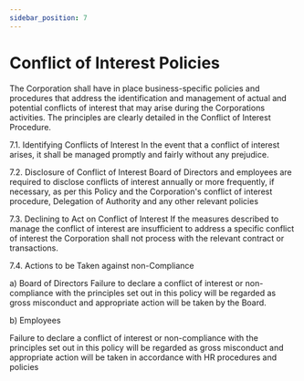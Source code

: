 ```yaml
---
sidebar_position: 7
---
```


# Conflict of Interest Policies

The Corporation shall have in place business-specific policies and procedures that address the
identification and management of actual and potential conflicts of interest that may arise during the
Corporations activities. The principles are clearly detailed in the Conflict of Interest Procedure.

7.1.
Identifying Conflicts of Interest
In the event that a conflict of interest arises, it shall be managed promptly and fairly without any
prejudice.

7.2.
Disclosure of Conflict of Interest
Board of Directors and employees are required to disclose conflicts of interest annually or more
frequently, if necessary, as per this Policy and the Corporation's conflict of interest procedure,
Delegation of Authority and any other relevant policies

7.3.
Declining to Act on Conflict of Interest
If the measures described to manage the conflict of interest are insufficient to address a specific conflict
of interest the Corporation shall not process with the relevant contract or transactions.

7.4.
Actions to be Taken against non-Compliance

a) Board of Directors
Failure to declare a conflict of interest or non-compliance with the principles set out in this
policy will be regarded as gross misconduct and appropriate action will be taken by the Board.

b) Employees

Failure to declare a conflict of interest or non-compliance with the principles set out in this
policy will be regarded as gross misconduct and appropriate action will be taken in accordance
with HR procedures and policies